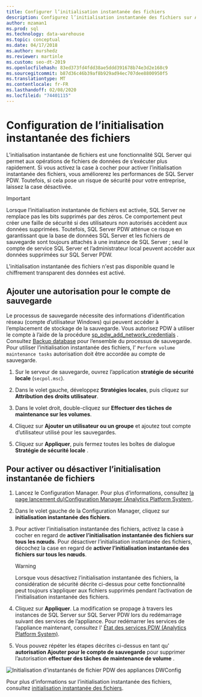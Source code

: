 ```yaml
---
title: Configurer l’initialisation instantanée des fichiers
description: Configurez l’initialisation instantanée des fichiers sur Analytics Platform System. L’initialisation instantanée de fichiers est une fonctionnalité SQL Server qui permet aux opérations de fichiers de données de s’exécuter plus rapidement.
author: mzaman1
ms.prod: sql
ms.technology: data-warehouse
ms.topic: conceptual
ms.date: 04/17/2018
ms.author: murshedz
ms.reviewer: martinle
ms.custom: seo-dt-2019
ms.openlocfilehash: 83ed373fd4fdd38ae5ddd391678b74e3d2e168c9
ms.sourcegitcommit: b87d36c46b39af8b929ad94ec707dee8800950f5
ms.translationtype: MT
ms.contentlocale: fr-FR
ms.lasthandoff: 02/08/2020
ms.locfileid: "74401115"
---
```

# <a name="instant-file-initialization-configuration"></a>Configuration de l’initialisation instantanée des fichiers
L’initialisation instantanée de fichiers est une fonctionnalité SQL Server qui permet aux opérations de fichiers de données de s’exécuter plus rapidement. Si vous activez la case à cocher pour activer l’initialisation instantanée des fichiers, vous améliorerez les performances de SQL Server PDW. Toutefois, si cela pose un risque de sécurité pour votre entreprise, laissez la case désactivée.  
  
> [!IMPORTANT]  
> Lorsque l’initialisation instantanée de fichiers est activée, SQL Server ne remplace pas les bits supprimés par des zéros.  Ce comportement peut créer une faille de sécurité si des utilisateurs non autorisés accèdent aux données supprimées. Toutefois, SQL Server PDW atténue ce risque en garantissant que la base de données SQL Server et les fichiers de sauvegarde sont toujours attachés à une instance de SQL Server ; seul le compte de service SQL Server et l’administrateur local peuvent accéder aux données supprimées sur SQL Server PDW.  
  
L'initialisation instantanée des fichiers n'est pas disponible quand le chiffrement transparent des données est activé.  
  
## <a name="add-permission-for-the-backup-account"></a>Ajouter une autorisation pour le compte de sauvegarde  
Le processus de sauvegarde nécessite des informations d’identification réseau (compte d’utilisateur Windows) qui peuvent accéder à l’emplacement de stockage de la sauvegarde. Vous autorisez PDW à utiliser le compte à l’aide de la procédure [sp_pdw_add_network_credentials](../relational-databases/system-stored-procedures/sp-pdw-add-network-credentials-sql-data-warehouse.md) . Consultez [Backup database](../t-sql/statements/backup-database-parallel-data-warehouse.md) pour l’ensemble du processus de sauvegarde. Pour utiliser l’initialisation instantanée des fichiers, l' `Perform volume maintenance tasks` autorisation doit être accordée au compte de sauvegarde.  
  
1.  Sur le serveur de sauvegarde, ouvrez l’application **stratégie de sécurité locale** (`secpol.msc`).  
  
2.  Dans le volet gauche, développez **Stratégies locales**, puis cliquez sur **Attribution des droits utilisateur**.  
  
3.  Dans le volet droit, double-cliquez sur **Effectuer des tâches de maintenance sur les volumes**.  
  
4.  Cliquez sur **Ajouter un utilisateur ou un groupe** et ajoutez tout compte d’utilisateur utilisé pour les sauvegardes.  
  
5.  Cliquez sur **Appliquer**, puis fermez toutes les boîtes de dialogue **Stratégie de sécurité locale** .  
  
## <a name="to-turn-instant-file-initialization-on-or-off"></a>Pour activer ou désactiver l’initialisation instantanée de fichiers  
  
1.  Lancez le Configuration Manager. Pour plus d’informations, consultez [la page lancement du&#41;Configuration Manager &#40;Analytics Platform System ](launch-the-configuration-manager.md).  
  
2.  Dans le volet gauche de la Configuration Manager, cliquez sur **initialisation instantanée des fichiers**.  
  
3.  Pour activer l’initialisation instantanée des fichiers, activez la case à cocher en regard de **activer l’initialisation instantanée des fichiers sur tous les nœuds**. Pour désactiver l’initialisation instantanée des fichiers, décochez la case en regard de **activer l’initialisation instantanée des fichiers sur tous les nœuds**.  
  
    > [!WARNING]  
    > Lorsque vous désactivez l’initialisation instantanée des fichiers, la considération de sécurité décrite ci-dessus pour cette fonctionnalité peut toujours s’appliquer aux fichiers supprimés pendant l’activation de l’initialisation instantanée des fichiers.  
  
4.  Cliquez sur **Appliquer**. La modification se propage à travers les instances de SQL Server sur SQL Server PDW lors du redémarrage suivant des services de l’appliance. Pour redémarrer les services de l’appliance maintenant, consultez l' [État des services PDW &#40;Analytics Platform System&#41;](pdw-services-status.md).  
  
5.  Vous pouvez répéter les étapes décrites ci-dessus en tant qu' **autorisation Ajouter pour le compte de sauvegarde** pour supprimer l’autorisation **effectuer des tâches de maintenance de volume** .  
  
![Initialisation d'instantanés de fichier PDW des appliances DWConfig](./media/instant-file-initialization-configuration/SQL_Server_PDW_DWConfig_ApplPDWInstant.png "SQL_Server_PDW_DWConfig_ApplPDWInstant")  
  
Pour plus d’informations sur l’initialisation instantanée des fichiers, consultez [initialisation instantanée des fichiers](https://technet.microsoft.com/library/ms175935(v=SQL.105).aspx).  
  

